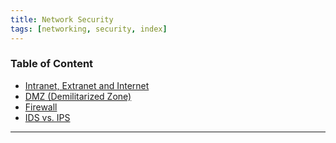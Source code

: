 ```yaml
---
title: Network Security
tags: [networking, security, index]
---
```


### Table of Content

* [Intranet, Extranet and Internet](Intranet,%20Extranet%20and%20Internet.md)
* [DMZ (Demilitarized Zone)](DMZ%20%28Demilitarized%20Zone%29.md)
* [Firewall](../Network%20Devices/Firewall.md)
* [IDS vs. IPS](IDS%20vs.%20IPS.md)

---